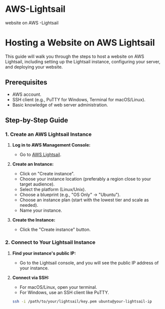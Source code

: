 # AWS-Lightsail
website on AWS -Lightsail
# Hosting a Website on AWS Lightsail

This guide will walk you through the steps to host a website on AWS Lightsail, including setting up the Lightsail instance, configuring your server, and deploying your website.

## Prerequisites

- AWS account.
- SSH client (e.g., PuTTY for Windows, Terminal for macOS/Linux).
- Basic knowledge of web server administration.

## Step-by-Step Guide

### 1. Create an AWS Lightsail Instance

1. **Log in to AWS Management Console:**
   - Go to [AWS Lightsail](https://lightsail.aws.amazon.com/).

2. **Create an Instance:**
   - Click on "Create instance".
   - Choose your instance location (preferably a region close to your target audience).
   - Select the platform (Linux/Unix).
   - Choose a blueprint (e.g., "OS Only" -> "Ubuntu").
   - Choose an instance plan (start with the lowest tier and scale as needed).
   - Name your instance.

3. **Create the Instance:**
   - Click the "Create instance" button.

### 2. Connect to Your Lightsail Instance

1. **Find your instance's public IP:**
   - Go to the Lightsail console, and you will see the public IP address of your instance.

2. **Connect via SSH:**
   - For macOS/Linux, open your terminal.
   - For Windows, use an SSH client like PuTTY.

   ```bash
   ssh -i /path/to/your/lightsail/key.pem ubuntu@your-lightsail-ip
